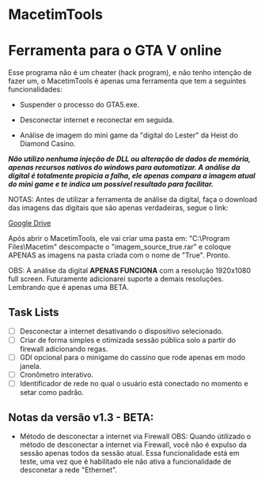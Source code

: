 # MacetimTools

# Ferramenta para o GTA V online

Esse programa não é um cheater (hack program), e não tenho intenção de fazer um, 
o MacetimTools é apenas uma ferramenta que tem a seguintes funcionalidades:

* Suspender o processo do GTA5.exe.

* Desconectar internet e reconectar em seguida.

* Análise de imagem do mini game da "digital do Lester" da Heist do Diamond Casino.

***Não utilizo nenhuma injeção de DLL ou alteração de dados de memória, apenas recursos nativos do windows para automatizar.
A análise da digital é totalmente propicia a falha, ele apenas compara a imagem atual do mini game e 
te indica um possível resultado para facilitar.***

NOTAS:
Antes de utilizar a ferramenta de análise da digital, faça o download das imagens das digitais que são apenas verdadeiras, segue o link:

[Google Drive](https://drive.google.com/file/d/1jazL9dBK69CcO_r6zA5dZ8lsp4Msy2X_/view?usp=sharing)

Após abrir o MacetimTools, ele vai criar uma pasta em: "C:\Program Files\Macetim"
descompacte o "imagem_source_true.rar" e coloque APENAS as imagens na pasta criada com o nome de "True". Pronto.

OBS: A análise da digital **APENAS FUNCIONA** com a resolução 1920x1080 full screen. Futuramente adicionarei suporte a demais resoluções.
Lembrando que é apenas uma BETA.

## Task Lists
- [ ] Desconectar a internet desativando o dispositivo selecionado.
- [ ] Criar de forma simples e otimizada sessão pública solo a partir do firewall adicionando regas.
- [ ] GDI opcional para o minigame do cassino que rode apenas em modo janela.
- [ ] Cronômetro interativo.
- [ ] Identificador de rede no qual o usuário está conectado no momento e setar como padrão.

## Notas da versão v1.3 - BETA:

* Método de desconectar a internet via Firewall
OBS: Quando útilizado o método de desconectar a internet via Firewall, você não é expulso da sessão
apenas todos da sessão atual. Essa funcionalidade está em teste, uma vez que é habilitado
ele não ativa a funcionalidade de desconetar a rede "Ethernet".
